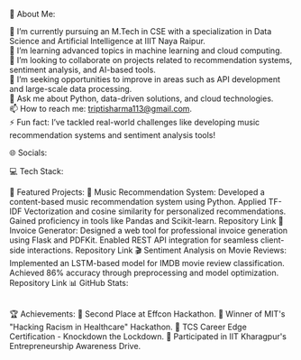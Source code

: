 💫 About Me:


🔭 I’m currently pursuing an M.Tech in CSE with a specialization in Data Science and Artificial Intelligence at IIIT Naya Raipur.<br>🌱 I’m learning advanced topics in machine learning and cloud computing.<br>👯 I’m looking to collaborate on projects related to recommendation systems, sentiment analysis, and AI-based tools.<br>🤔 I’m seeking opportunities to improve in areas such as API development and large-scale data processing.<br>💬 Ask me about Python, data-driven solutions, and cloud technologies.<br>📫 How to reach me: triptisharma113@gmail.com.<br>⚡ Fun fact: I’ve tackled real-world challenges like developing music recommendation systems and sentiment analysis tools!

🌐 Socials:


💻 Tech Stack:



📂 Featured Projects:
🎵 Music Recommendation System:
Developed a content-based music recommendation system using Python.
Applied TF-IDF Vectorization and cosine similarity for personalized recommendations.
Gained proficiency in tools like Pandas and Scikit-learn.
Repository Link
📄 Invoice Generator:
Designed a web tool for professional invoice generation using Flask and PDFKit.
Enabled REST API integration for seamless client-side interactions.
Repository Link
🎬 Sentiment Analysis on Movie Reviews:
Implemented an LSTM-based model for IMDB movie review classification.
Achieved 86% accuracy through preprocessing and model optimization.
Repository Link
📊 GitHub Stats:
<br/>
<br/>

🏆 Achievements:
🥈 Second Place at Effcon Hackathon.
🏅 Winner of MIT's "Hacking Racism in Healthcare" Hackathon.
📜 TCS Career Edge Certification - Knockdown the Lockdown.
🚀 Participated in IIT Kharagpur's Entrepreneurship Awareness Drive.

